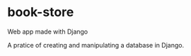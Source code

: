 # book-store
Web app made with Django


A pratice of creating and manipulating a database in Django.

